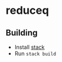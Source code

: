 # reduceq

## Building

* Install [stack](https://docs.haskellstack.org/en/stable/install_and_upgrade/)
* Run `stack build`
